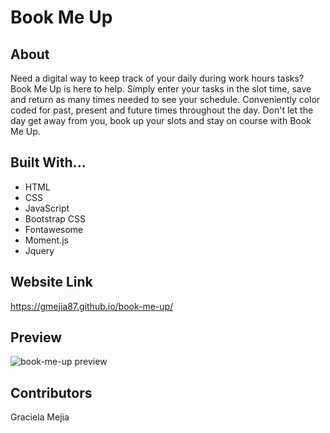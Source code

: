 # Book Me Up

## About

Need a digital way to keep track of your daily during work hours tasks? Book Me Up is here to help. Simply enter your tasks in the slot time, save and return as many times needed to see your schedule. Conveniently color coded for past, present and future times throughout the day. Don't let the day get away from you, book up your slots and stay on course with Book Me Up.

## Built With...

- HTML
- CSS
- JavaScript
- Bootstrap CSS
- Fontawesome
- Moment.js
- Jquery

## Website Link

https://gmejia87.github.io/book-me-up/

## Preview

![book-me-up preview](https://user-images.githubusercontent.com/108241017/186552994-ed866bda-e044-44b7-b8b7-19deb87c81ec.png)

## Contributors

Graciela Mejia
